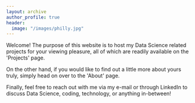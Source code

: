 ```yaml
---
layout: archive
author_profile: true
header:
  image: "/images/philly.jpg"
---
```


Welcome! The purpose of this website is to host my Data Science related projects for your viewing pleasure, all of which are readily available on the 'Projects' page.

On the other hand, if you would like to find out a little more about yours truly, simply head on over to the 'About' page.

Finally, feel free to reach out with me via my e-mail or through LinkedIn to discuss Data Science, coding, technology, or anything in-between!
